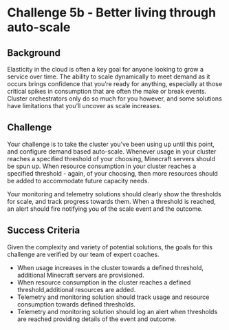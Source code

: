 # Challenge 5b - Better living through auto-scale

## Background
Elasticity in the cloud is often a key goal for anyone looking to grow a service over time. The ability to scale dynamically to meet demand as it occurs brings confidence that you’re ready for anything, especially at those critical spikes in consumption that are often the make or break events. Cluster orchestrators only do so much for you however, and some solutions have limitations that you’ll uncover as scale increases.

## Challenge
Your challenge is to take the cluster you’ve been using up until this point, and configure demand based auto-scale. Whenever usage in your cluster reaches a specified threshold of your choosing, Minecraft servers should be spun up. When resource consumption in your cluster reaches a specified threshold - again, of your choosing, then more resources should be added to accommodate future capacity needs.

Your monitoring and telemetry solutions should clearly show the thresholds for scale, and track progress towards them. When a threshold is reached, an alert should fire notifying you of the scale event and the outcome.

## Success Criteria
Given the complexity and variety of potential solutions, the goals for this challenge are verified by our team of expert coaches.

- When usage increases in the cluster towards a defined threshold, additional Minecraft servers are provisioned.
- When resource consumption in the cluster reaches a defined threshold,additional resources are added.
- Telemetry and monitoring solution should track usage and resource consumption towards defined thresholds.
- Telemetry and monitoring solution should log an alert when thresholds are reached providing details of the event and outcome.